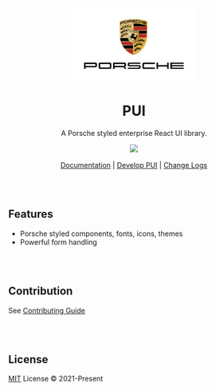 <p align="center">
<img src="logo.svg" height="150">
</p>
<h1 align="center">
PUI
</h1>
<p align="center">
A Porsche styled enterprise React UI library.
<p>
<p align="center">
  <a href="https://www.npmjs.com/package/vitest"><img src="https://img.shields.io/npm/v/react?color=d5001c&label="></a>
<p>

<p align="center">
 <a href="http://react-dev.qa4.porsche-preview.cn/">Documentation</a> | <a href="http://react-dev.qa4.porsche-preview.cn/?path=/docs/coding-develop-pui--getting-start-story-book">Develop PUI</a> | <a href="http://react-dev.qa4.porsche-preview.cn/?path=/docs/coding-change-logs--getting-start-story-book">Change Logs</a>
</p>

<br>
<br>

## Features

- Porsche styled components, fonts, icons, themes
- Powerful form handling

<br/>
<br/>

## Contribution

See [Contributing Guide](http://react-dev.qa4.porsche-preview.cn/?path=/docs/coding-develop-pui--getting-start-story-book)

<br/>

<br/>

## License

[MIT](./LICENSE) License © 2021-Present
